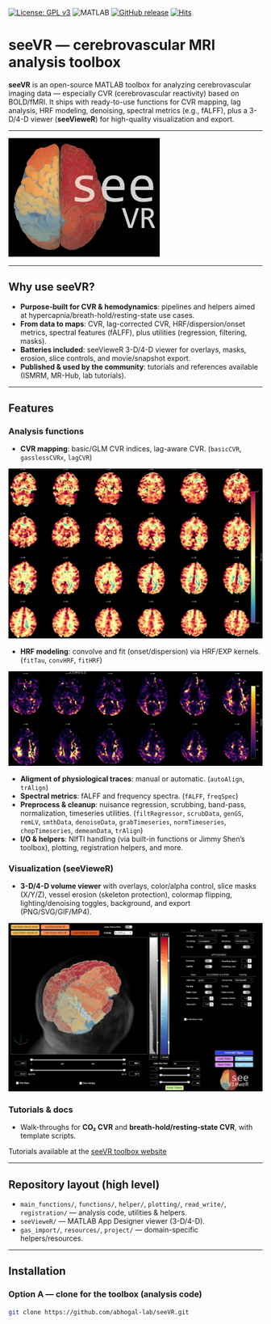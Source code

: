 [![License: GPL v3](https://img.shields.io/badge/License-GPLv3-blue.svg)](https://www.gnu.org/licenses/gpl-3.0)
![MATLAB](https://img.shields.io/badge/MATLAB-R2020+-orange.svg)
[![GitHub release](https://img.shields.io/github/v/release/abhogal-lab/seeVR)](https://github.com/abhogal-lab/seeVR/releases)
[![Hits](https://hits.sh/github.com/abhogal-lab/seeVR.svg?style=flat-square&color=blue&label=views)](https://hits.sh/github.com/abhogal-lab/seeVR/)

# seeVR — cerebrovascular MRI analysis toolbox

**seeVR** is an open-source MATLAB toolbox for analyzing cerebrovascular imaging data — especially CVR (cerebrovascular reactivity) based on BOLD/fMRI. It ships with ready-to-use functions for CVR mapping, lag analysis, HRF modeling, denoising, spectral metrics (e.g., fALFF), plus a 3-D/4-D viewer (**seeVieweR**) for high-quality visualization and export.

---

<img src="docs/logo.png" alt="Logo" width="300"/>

---

## Why use seeVR?

- **Purpose-built for CVR & hemodynamics**: pipelines and helpers aimed at hypercapnia/breath-hold/resting-state use cases.  
- **From data to maps**: CVR, lag-corrected CVR, HRF/dispersion/onset metrics, spectral features (fALFF), plus utilities (regression, filtering, masks).  
- **Batteries included**: seeVieweR 3-D/4-D viewer for overlays, masks, erosion, slice controls, and movie/snapshot export.  
- **Published & used by the community**: tutorials and references available (ISMRM, MR-Hub, lab tutorials).  

---

## Features

### Analysis functions
- **CVR mapping**: basic/GLM CVR indices, lag-aware CVR. (`basicCVR`, `gasslessCVRx`, `lagCVR`) 

<img src="docs/CVR.png" alt="Logo" width="800"/>

- **HRF modeling**: convolve and fit (onset/dispersion) via HRF/EXP kernels. (`fitTau`, `convHRF`, `fitHRF`)  

<img src="docs/dispersion.png" alt="Logo" width="800"/>

- **Aligment of physiological traces**: manual or automatic. (`autoAlign`, `trAlign`)  
- **Spectral metrics**: fALFF and frequency spectra. (`fALFF`, `freqSpec`)  
- **Preprocess & cleanup**: nuisance regression, scrubbing, band-pass, normalization, timeseries utilities. (`filtRegressor`, `scrubData`, `genGS`, `remLV`, `smthData`, `denoiseData`, `grabTimeseries`, `normTimeseries`, `chopTimeseries`, `demeanData`, `trAlign`)  
- **I/O & helpers**: NIfTI handling (via built-in functions or Jimmy Shen’s toolbox), plotting, registration helpers, and more.  

### Visualization (seeVieweR)
- **3-D/4-D volume viewer** with overlays, color/alpha control, slice masks (X/Y/Z), vessel erosion (skeleton protection), colormap flipping, lighting/denoising toggles, background, and export (PNG/SVG/GIF/MP4).  

![LOGO](docs/volumetric.png)

### Tutorials & docs
- Walk-throughs for **CO₂ CVR** and **breath-hold/resting-state CVR**, with template scripts.

Tutorials available at the [seeVR toolbox website](https://www.seevr.nl/tutorials/)


---

## Repository layout (high level)

- `main_functions/`, `functions/`, `helper/`, `plotting/`, `read_write/`, `registration/` — analysis code, utilities & helpers.  
- `seeVieweR/` — MATLAB App Designer viewer (3-D/4-D).  
- `gas_import/`, `resources/`, `project/` — domain-specific helpers/resources.  

---

## Installation

### Option A — clone for the toolbox (analysis code)
```bash
git clone https://github.com/abhogal-lab/seeVR.git
